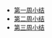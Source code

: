 - [第一周小结](../Study-Memo/18-Day1.md)
- [第二周小结](../Study-Memo/18-Day2.md)
- [第三周小结](../Study-Memo/18-Day3.md)